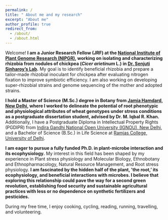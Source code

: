 ```yaml
---
permalink: /
title: " About me and my research"
excerpt: "About me"
author_profile: true
redirect_from: 
  - /about/
  - /about.html
---
```


Welcome! **I am a Junior Research Fellow (JRF) at the [National Institute of Plant Genome Research (NIPGR)](https://nipgr.ac.in/home/home.php), working on isolating and characterizing rhizobia from nodules of chickpea (_Cicer arietinum_ L.) in [Dr. Senjuti Sinharoy’s Lab](https://nipgr.ac.in/research/dr_ssinharoy.php).** My goal is to identify beneficial rhizobia and prepare a tailor-made rhizobial inoculant for chickpea after evaluating nitrogen fixation to improve symbiotic efficiency. I am also working on developing super-rhizobial strains and genome sequencing of the mother and adopted strains.

**I hold a Master of Science (M.Sc.) degree in Botany from [Jamia Hamdard, New Delhi](https://jamiahamdard.edu/), where I worked to delineate the potential of root phenotypic and physiological attributes of wheat genotypes under stress conditions as a postgraduate dissertation student, advised by Dr. M. Iqbal R. Khan.** Additionally, I have a Postgraduate Diploma in Intellectual Property Rights (PGDIPR) from [Indira Gandhi National Open University (IGNOU), New Delhi](http://www.ignou.ac.in/), and a Bachelor of Science (B.Sc.) in Life Science at [Ramjas College, University of Delhi](https://ramjas.du.ac.in/college/web/index.php).

**I am eager to pursue a fully funded Ph.D. in plant-microbe interaction and its ecophysiology.** My interest in this field has been shaped by my experience in Plant stress physiology and Molecular Biology, Ethnobotany and Ethnopharmacology, Natural Resource Management, and Root stress physiology. **I am fascinated by the hidden half of the plant, 'the root,’ its ecophysiology, and beneficial interactions with microbes. I believe that exploring this relationship could pave the way for a second green revolution, establishing food security and sustainable agricultural practices with less or no dependence on synthetic fertilizers and pesticides.**

During my free time, I enjoy cooking, cycling, reading, running, travelling, and volunteering.   


